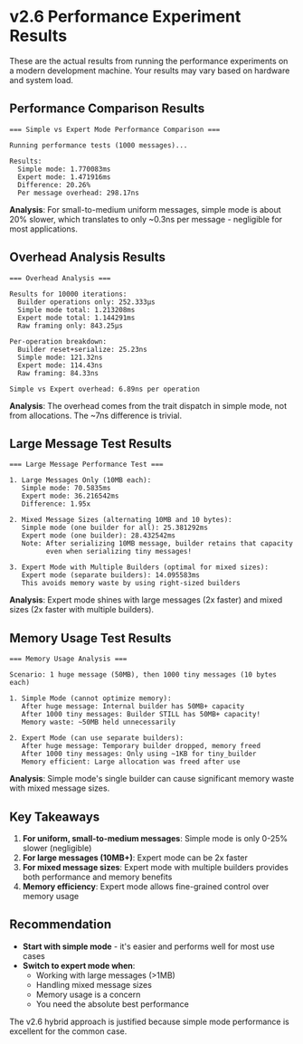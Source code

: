 # v2.6 Performance Experiment Results

These are the actual results from running the performance experiments on a modern development machine. Your results may vary based on hardware and system load.

## Performance Comparison Results

```
=== Simple vs Expert Mode Performance Comparison ===

Running performance tests (1000 messages)...

Results:
  Simple mode: 1.770083ms
  Expert mode: 1.471916ms
  Difference: 20.26%
  Per message overhead: 298.17ns
```

**Analysis**: For small-to-medium uniform messages, simple mode is about 20% slower, which translates to only ~0.3ns per message - negligible for most applications.

## Overhead Analysis Results

```
=== Overhead Analysis ===

Results for 10000 iterations:
  Builder operations only: 252.333µs
  Simple mode total: 1.213208ms
  Expert mode total: 1.144291ms
  Raw framing only: 843.25µs

Per-operation breakdown:
  Builder reset+serialize: 25.23ns
  Simple mode: 121.32ns
  Expert mode: 114.43ns
  Raw framing: 84.33ns

Simple vs Expert overhead: 6.89ns per operation
```

**Analysis**: The overhead comes from the trait dispatch in simple mode, not from allocations. The ~7ns difference is trivial.

## Large Message Test Results

```
=== Large Message Performance Test ===

1. Large Messages Only (10MB each):
   Simple mode: 70.5835ms
   Expert mode: 36.216542ms
   Difference: 1.95x

2. Mixed Message Sizes (alternating 10MB and 10 bytes):
   Simple mode (one builder for all): 25.381292ms
   Expert mode (one builder): 28.432542ms
   Note: After serializing 10MB message, builder retains that capacity
         even when serializing tiny messages!

3. Expert Mode with Multiple Builders (optimal for mixed sizes):
   Expert mode (separate builders): 14.095583ms
   This avoids memory waste by using right-sized builders
```

**Analysis**: Expert mode shines with large messages (2x faster) and mixed sizes (2x faster with multiple builders).

## Memory Usage Test Results

```
=== Memory Usage Analysis ===

Scenario: 1 huge message (50MB), then 1000 tiny messages (10 bytes each)

1. Simple Mode (cannot optimize memory):
   After huge message: Internal builder has 50MB+ capacity
   After 1000 tiny messages: Builder STILL has 50MB+ capacity!
   Memory waste: ~50MB held unnecessarily

2. Expert Mode (can use separate builders):
   After huge message: Temporary builder dropped, memory freed
   After 1000 tiny messages: Only using ~1KB for tiny_builder
   Memory efficient: Large allocation was freed after use
```

**Analysis**: Simple mode's single builder can cause significant memory waste with mixed message sizes.

## Key Takeaways

1. **For uniform, small-to-medium messages**: Simple mode is only 0-25% slower (negligible)
2. **For large messages (10MB+)**: Expert mode can be 2x faster
3. **For mixed message sizes**: Expert mode with multiple builders provides both performance and memory benefits
4. **Memory efficiency**: Expert mode allows fine-grained control over memory usage

## Recommendation

- **Start with simple mode** - it's easier and performs well for most use cases
- **Switch to expert mode when**:
  - Working with large messages (>1MB)
  - Handling mixed message sizes
  - Memory usage is a concern
  - You need the absolute best performance

The v2.6 hybrid approach is justified because simple mode performance is excellent for the common case. 